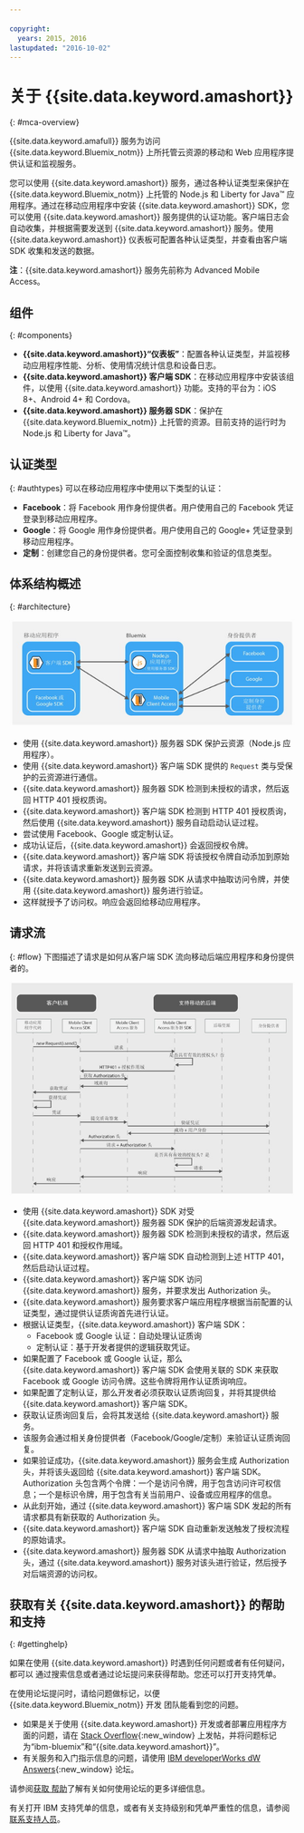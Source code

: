 ```yaml
---

copyright:
  years: 2015, 2016
lastupdated: "2016-10-02"
---
```


# 关于 {{site.data.keyword.amashort}}
{: #mca-overview}


{{site.data.keyword.amafull}} 服务为访问 {{site.data.keyword.Bluemix_notm}} 上所托管云资源的移动和 Web 应用程序提供认证和监视服务。

您可以使用 {{site.data.keyword.amashort}} 服务，通过各种认证类型来保护在 {{site.data.keyword.Bluemix_notm}} 上托管的 Node.js 和 Liberty for Java&trade; 应用程序。通过在移动应用程序中安装 {{site.data.keyword.amashort}} SDK，您可以使用 {{site.data.keyword.amashort}} 服务提供的认证功能。客户端日志会自动收集，并根据需要发送到 {{site.data.keyword.amashort}} 服务。使用 {{site.data.keyword.amashort}} 仪表板可配置各种认证类型，并查看由客户端 SDK 收集和发送的数据。

**注**：{{site.data.keyword.amashort}} 服务先前称为 Advanced Mobile Access。

## 组件
{: #components}

* **{{site.data.keyword.amashort}}“仪表板”**：配置各种认证类型，并监视移动应用程序性能、分析、使用情况统计信息和设备日志。
* **{{site.data.keyword.amashort}} 客户端 SDK**：在移动应用程序中安装该组件，以使用 {{site.data.keyword.amashort}} 功能。支持的平台为：iOS 8+、Android 4+ 和 Cordova。
* **{{site.data.keyword.amashort}} 服务器 SDK**：保护在 {{site.data.keyword.Bluemix_notm}} 上托管的资源。目前支持的运行时为 Node.js 和 Liberty for Java&trade;。

## 认证类型
{: #authtypes}
可以在移动应用程序中使用以下类型的认证：
* **Facebook**：将 Facebook 用作身份提供者。用户使用自己的 Facebook 凭证登录到移动应用程序。
* **Google**：将 Google 用作身份提供者。用户使用自己的 Google+ 凭证登录到移动应用程序。
* **定制**：创建您自己的身份提供者。您可全面控制收集和验证的信息类型。

## 体系结构概述
{: #architecture}

![体系结构概览图](images/mca-overview.jpg)


* 使用 {{site.data.keyword.amashort}} 服务器 SDK 保护云资源（Node.js 应用程序）。
* 使用 {{site.data.keyword.amashort}} 客户端 SDK 提供的 `Request` 类与受保护的云资源进行通信。
* {{site.data.keyword.amashort}} 服务器 SDK 检测到未授权的请求，然后返回 HTTP 401 授权质询。
* {{site.data.keyword.amashort}} 客户端 SDK 检测到 HTTP 401 授权质询，然后使用 {{site.data.keyword.amashort}} 服务自动启动认证过程。
* 尝试使用 Facebook、Google 或定制认证。
* 成功认证后，{{site.data.keyword.amashort}} 会返回授权令牌。
* {{site.data.keyword.amashort}} 客户端 SDK 将该授权令牌自动添加到原始请求，并将该请求重新发送到云资源。
* {{site.data.keyword.amashort}} 服务器 SDK 从请求中抽取访问令牌，并使用 {{site.data.keyword.amashort}} 服务进行验证。
* 这样就授予了访问权。响应会返回给移动应用程序。

## 请求流
{: #flow}
下图描述了请求是如何从客户端 SDK 流向移动后端应用程序和身份提供者的。

![请求流程图](images/mca-sequence-overview.jpg)

* 使用 {{site.data.keyword.amashort}} SDK 对受 {{site.data.keyword.amashort}} 服务器 SDK 保护的后端资源发起请求。
* {{site.data.keyword.amashort}} 服务器 SDK 检测到未授权的请求，然后返回 HTTP 401 和授权作用域。
* {{site.data.keyword.amashort}} 客户端 SDK 自动检测到上述 HTTP 401，然后启动认证过程。
* {{site.data.keyword.amashort}} 客户端 SDK 访问 {{site.data.keyword.amashort}} 服务，并要求发出 Authorization 头。
* {{site.data.keyword.amashort}} 服务要求客户端应用程序根据当前配置的认证类型，通过提供认证质询首先进行认证。
* 根据认证类型，{{site.data.keyword.amashort}} 客户端 SDK：
   * Facebook 或 Google 认证：自动处理认证质询
   * 定制认证：基于开发者提供的逻辑获取凭证。
* 如果配置了 Facebook 或 Google 认证，那么 {{site.data.keyword.amashort}} 客户端 SDK 会使用关联的 SDK 来获取 Facebook 或 Google 访问令牌。这些令牌将用作认证质询响应。
* 如果配置了定制认证，那么开发者必须获取认证质询回复，并将其提供给 {{site.data.keyword.amashort}} 客户端 SDK。
* 获取认证质询回复后，会将其发送给 {{site.data.keyword.amashort}} 服务。
* 该服务会通过相关身份提供者（Facebook/Google/定制）来验证认证质询回复。
* 如果验证成功，{{site.data.keyword.amashort}} 服务会生成 Authorization 头，并将该头返回给 {{site.data.keyword.amashort}} 客户端 SDK。Authorization 头包含两个令牌：一个是访问令牌，用于包含访问许可权信息；一个是标识令牌，用于包含有关当前用户、设备或应用程序的信息。
* 从此刻开始，通过 {{site.data.keyword.amashort}} 客户端 SDK 发起的所有请求都具有新获取的 Authorization 头。
* {{site.data.keyword.amashort}} 客户端 SDK 自动重新发送触发了授权流程的原始请求。
* {{site.data.keyword.amashort}} 服务器 SDK 从请求中抽取 Authorization 头，通过 {{site.data.keyword.amashort}} 服务对该头进行验证，然后授予对后端资源的访问权。


## 获取有关 {{site.data.keyword.amashort}} 的帮助和支持
{: #gettinghelp}

如果在使用 {{site.data.keyword.amashort}} 时遇到任何问题或者有任何疑问，都可以
通过搜索信息或者通过论坛提问来获得帮助。您还可以打开支持凭单。 

在使用论坛提问时，请给问题做标记，以便 {{site.data.keyword.Bluemix_notm}} 开发
团队能看到您的问题。

* 如果是关于使用 {{site.data.keyword.amashort}} 开发或者部署应用程序方面的问题，请在
[Stack
Overflow](http://stackoverflow.com/search?q={{site.data.keyword.amashort}}+ibm-bluemix){:new_window} 上发帖，并将问题标记为“ibm-bluemix”和“{{site.data.keyword.amashort}}”。
* 有关服务和入门指示信息的问题，请使用
[IBM
developerWorks dW Answers](https://developer.ibm.com/answers/search.html?f=&type=question&redirect=search%2Fsearch&sort=relevance&q=mobile+client+access%20%2B[bluemix]){:new_window} 论坛。 

请参阅[获取
帮助](https://www.{DomainName}/docs/support/index.html#getting-help)了解有关如何使用论坛的更多详细信息。

有关打开 IBM 支持凭单的信息，或者有关支持级别和凭单严重性的信息，请参阅[联系支持人员](https://www.{DomainName}/docs/support/index.html#contacting-support)。

